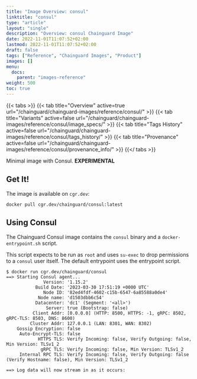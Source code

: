 ```yaml
---
title: "Image Overview: consul"
linktitle: "consul"
type: "article"
layout: "single"
description: "Overview: consul Chainguard Image"
date: 2022-11-01T11:07:52+02:00
lastmod: 2022-11-01T11:07:52+02:00
draft: false
tags: ["Reference", "Chainguard Images", "Product"]
images: []
menu:
  docs:
    parent: "images-reference"
weight: 500
toc: true
---
```


{{< tabs >}}
{{< tab title="Overview" active=true url="/chainguard/chainguard-images/reference/consul/" >}}
{{< tab title="Variants" active=false url="/chainguard/chainguard-images/reference/consul/image_specs/" >}}
{{< tab title="Tags History" active=false url="/chainguard/chainguard-images/reference/consul/tags_history/" >}}
{{< tab title="Provenance" active=false url="/chainguard/chainguard-images/reference/consul/provenance_info/" >}}
{{</ tabs >}}



Minimal image with Consul. **EXPERIMENTAL**

## Get It!

The image is available on `cgr.dev`:

```
docker pull cgr.dev/chainguard/consul:latest
```

## Using Consul

The Chainguard Consul image contains the `consul` binary and a `docker-entrypoint.sh` script.

This script expects to be run as `root` and uses `su-exec` to drop permissions to a `consul` user itself.
The default entrypoint uses the entrypoint script.


```shell
$ docker run cgr.dev/chainguard/consul
==> Starting Consul agent...
              Version: '1.15.2'
           Build Date: '2023-03-30 17:51:19 +0000 UTC'
              Node ID: '82ed4fdf-4602-c15b-6547-6a85588a0de4'
            Node name: 'd1503dbb6c54'
           Datacenter: 'dc1' (Segment: '<all>')
               Server: true (Bootstrap: false)
          Client Addr: [0.0.0.0] (HTTP: 8500, HTTPS: -1, gRPC: 8502, gRPC-TLS: 8503, DNS: 8600)
         Cluster Addr: 127.0.0.1 (LAN: 8301, WAN: 8302)
    Gossip Encryption: false
     Auto-Encrypt-TLS: false
            HTTPS TLS: Verify Incoming: false, Verify Outgoing: false, Min Version: TLSv1_2
             gRPC TLS: Verify Incoming: false, Min Version: TLSv1_2
     Internal RPC TLS: Verify Incoming: false, Verify Outgoing: false (Verify Hostname: false), Min Version: TLSv1_2

==> Log data will now stream in as it occurs:
```

